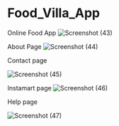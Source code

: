 # Food_Villa_App


Online Food App
![Screenshot (43)](https://github.com/Abhishek280999/Food_Villa_App/assets/117111036/c64385e6-e69d-4d83-b85e-b93ff1a6fb07)

About Page
![Screenshot (44)](https://github.com/Abhishek280999/Food_Villa_App/assets/117111036/bfe08e58-1ba0-4d53-8daa-621342364528)

Contact page

![Screenshot (45)](https://github.com/Abhishek280999/Food_Villa_App/assets/117111036/95c36970-793f-4cfc-a25f-a7c40bde7f26)

Instamart page
![Screenshot (46)](https://github.com/Abhishek280999/Food_Villa_App/assets/117111036/e5759e63-a694-41bc-8c0b-f2389162bdd9)

Help page

![Screenshot (47)](https://github.com/Abhishek280999/Food_Villa_App/assets/117111036/0da7b07d-091f-44b2-8907-5b896ebbabf5)
